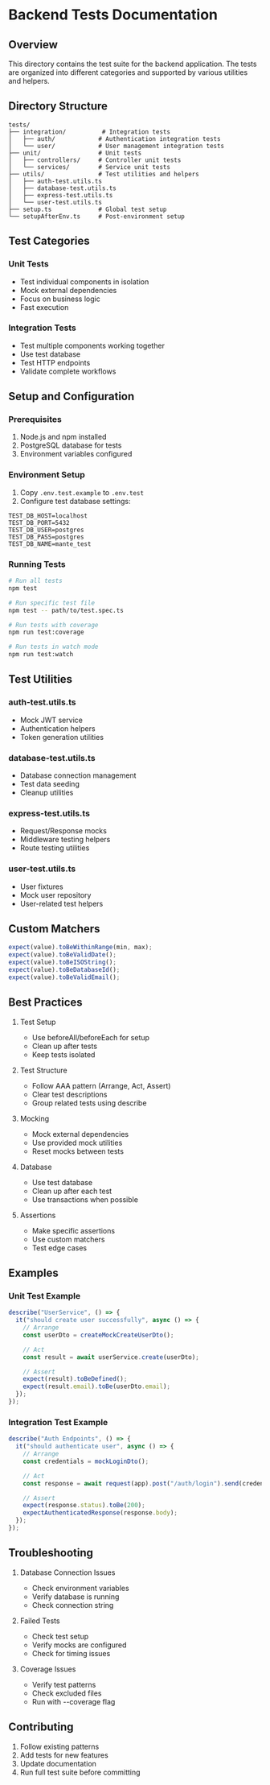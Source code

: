 # Backend Tests Documentation

## Overview

This directory contains the test suite for the backend application. The tests are organized into different categories and supported by various utilities and helpers.

## Directory Structure

```
tests/
├── integration/          # Integration tests
│   ├── auth/            # Authentication integration tests
│   └── user/            # User management integration tests
├── unit/                # Unit tests
│   ├── controllers/     # Controller unit tests
│   └── services/        # Service unit tests
├── utils/               # Test utilities and helpers
│   ├── auth-test.utils.ts
│   ├── database-test.utils.ts
│   ├── express-test.utils.ts
│   └── user-test.utils.ts
├── setup.ts             # Global test setup
└── setupAfterEnv.ts     # Post-environment setup
```

## Test Categories

### Unit Tests

- Test individual components in isolation
- Mock external dependencies
- Focus on business logic
- Fast execution

### Integration Tests

- Test multiple components working together
- Use test database
- Test HTTP endpoints
- Validate complete workflows

## Setup and Configuration

### Prerequisites

1. Node.js and npm installed
2. PostgreSQL database for tests
3. Environment variables configured

### Environment Setup

1. Copy `.env.test.example` to `.env.test`
2. Configure test database settings:

```env
TEST_DB_HOST=localhost
TEST_DB_PORT=5432
TEST_DB_USER=postgres
TEST_DB_PASS=postgres
TEST_DB_NAME=mante_test
```

### Running Tests

```bash
# Run all tests
npm test

# Run specific test file
npm test -- path/to/test.spec.ts

# Run tests with coverage
npm run test:coverage

# Run tests in watch mode
npm run test:watch
```

## Test Utilities

### auth-test.utils.ts

- Mock JWT service
- Authentication helpers
- Token generation utilities

### database-test.utils.ts

- Database connection management
- Test data seeding
- Cleanup utilities

### express-test.utils.ts

- Request/Response mocks
- Middleware testing helpers
- Route testing utilities

### user-test.utils.ts

- User fixtures
- Mock user repository
- User-related test helpers

## Custom Matchers

```typescript
expect(value).toBeWithinRange(min, max);
expect(value).toBeValidDate();
expect(value).toBeISOString();
expect(value).toBeDatabaseId();
expect(value).toBeValidEmail();
```

## Best Practices

1. Test Setup

   - Use beforeAll/beforeEach for setup
   - Clean up after tests
   - Keep tests isolated

2. Test Structure

   - Follow AAA pattern (Arrange, Act, Assert)
   - Clear test descriptions
   - Group related tests using describe

3. Mocking

   - Mock external dependencies
   - Use provided mock utilities
   - Reset mocks between tests

4. Database

   - Use test database
   - Clean up after each test
   - Use transactions when possible

5. Assertions
   - Make specific assertions
   - Use custom matchers
   - Test edge cases

## Examples

### Unit Test Example

```typescript
describe("UserService", () => {
  it("should create user successfully", async () => {
    // Arrange
    const userDto = createMockCreateUserDto();

    // Act
    const result = await userService.create(userDto);

    // Assert
    expect(result).toBeDefined();
    expect(result.email).toBe(userDto.email);
  });
});
```

### Integration Test Example

```typescript
describe("Auth Endpoints", () => {
  it("should authenticate user", async () => {
    // Arrange
    const credentials = mockLoginDto();

    // Act
    const response = await request(app).post("/auth/login").send(credentials);

    // Assert
    expect(response.status).toBe(200);
    expectAuthenticatedResponse(response.body);
  });
});
```

## Troubleshooting

1. Database Connection Issues

   - Check environment variables
   - Verify database is running
   - Check connection string

2. Failed Tests

   - Check test setup
   - Verify mocks are configured
   - Check for timing issues

3. Coverage Issues
   - Verify test patterns
   - Check excluded files
   - Run with --coverage flag

## Contributing

1. Follow existing patterns
2. Add tests for new features
3. Update documentation
4. Run full test suite before committing
